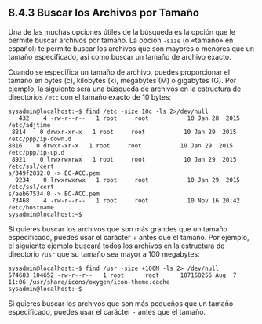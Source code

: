 ## 8.4.3 Buscar los Archivos por Tamaño
Una de las muchas opciones útiles de la búsqueda es la opción que le permite buscar archivos por tamaño. La opción `-size` (o «tamaño» en español) te permite buscar los archivos que son mayores o menores que un tamaño especificado, así como buscar un tamaño de archivo exacto.

Cuando se especifica un tamaño de archivo, puedes proporcionar el tamaño en bytes (c), kilobytes (k), megabytes (M) o gigabytes (G). Por ejemplo, la siguiente será una búsqueda de archivos en la estructura de directorios `/etc` con el tamaño exacto de 10 bytes:

```shell-session
sysadmin@localhost:~$ find /etc -size 10c -ls 2>/dev/null    
   432    4 -rw-r--r--   1 root     root           10 Jan 28  2015 /etc/adjtime
 8814    0 drwxr-xr-x   1 root     root           10 Jan 29  2015 /etc/ppp/ip-down.d                                                           
8816    0 drwxr-xr-x   1 root     root           10 Jan 29  2015 /etc/ppp/ip-up.d                                                            
 8921    0 lrwxrwxrwx   1 root     root           10 Jan 29  2015 /etc/ssl/cert
s/349f2832.0 -> EC-ACC.pem                                    
  9234    0 lrwxrwxrwx   1 root     root           10 Jan 29  2015 /etc/ssl/cert
s/aeb67534.0 -> EC-ACC.pem                                     
 73468    4 -rw-r--r--   1 root     root           10 Nov 16 20:42 /etc/hostname
sysadmin@localhost:~$
```


Si quieres buscar los archivos que son más grandes que un tamaño especificado, puedes usar el carácter + antes que el tamaño. Por ejemplo, el siguiente ejemplo buscará todos los archivos en la estructura de directorio `/usr` que su tamaño sea mayor a 100 megabytes:

```shell-session
sysadmin@localhost:~$ find /usr -size +100M -ls 2> /dev/null
574683 104652 -rw-r--r--   1 root      root      107158256 Aug  7 11:06 /usr/share/icons/oxygen/icon-theme.cache                    
sysadmin@localhost:~$
```

Si quieres buscar los archivos que son más pequeños que un tamaño especificado, puedes usar el carácter `-` antes que el tamaño.